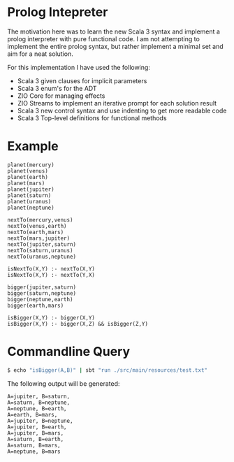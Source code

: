 # Prolog Intepreter
The motivation here was to learn the new Scala 3 syntax and implement a prolog interpreter with pure functional code.
I am not attempting to implement the entire prolog syntax, but rather implement a minimal set and aim for a neat solution.

For this implementation I have used the following:

* Scala 3 given clauses for implicit parameters
* Scala 3 enum's for the ADT
* ZIO Core for managing effects
* ZIO Streams to implement an iterative prompt for each solution result
* Scala 3 new control syntax and use indenting to get more readable code
* Scala 3 Top-level definitions for functional methods

# Example
```
planet(mercury)
planet(venus)
planet(earth)
planet(mars)
planet(jupiter)
planet(saturn)
planet(uranus)
planet(neptune)

nextTo(mercury,venus)
nextTo(venus,earth)
nextTo(earth,mars)
nextTo(mars,jupiter)
nextTo(jupiter,saturn)
nextTo(saturn,uranus)
nextTo(uranus,neptune)

isNextTo(X,Y) :- nextTo(X,Y)
isNextTo(X,Y) :- nextTo(Y,X)

bigger(jupiter,saturn)
bigger(saturn,neptune)
bigger(neptune,earth)
bigger(earth,mars)

isBigger(X,Y) :- bigger(X,Y)
isBigger(X,Y) :- bigger(X,Z) && isBigger(Z,Y)

```

# Commandline Query
```bash
$ echo "isBigger(A,B)" | sbt "run ./src/main/resources/test.txt"
```

The following output will be generated:
```
A=jupiter, B=saturn,
A=saturn, B=neptune,
A=neptune, B=earth,
A=earth, B=mars,
A=jupiter, B=neptune,
A=jupiter, B=earth,
A=jupiter, B=mars,
A=saturn, B=earth,
A=saturn, B=mars,
A=neptune, B=mars
```